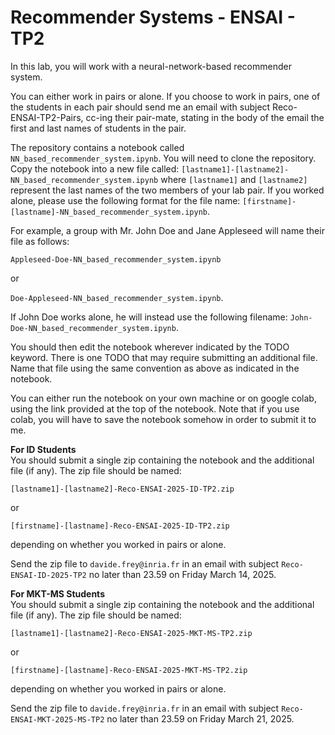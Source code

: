 # Recommender Systems - ENSAI - TP2
In this lab, you will work with a neural-network-based recommender system. 

You can either work in pairs or alone. If you choose to work in pairs, one of the students in each pair should send me an email with subject  Reco-ENSAI-TP2-Pairs, cc-ing their pair-mate, stating in the body of the email the first and last names of students in the pair.


The repository contains a notebook called `NN_based_recommender_system.ipynb`. You will need to clone the repository. Copy the notebook into a new file called: 
```[lastname1]-[lastname2]-NN_based_recommender_system.ipynb``` 
where ```[lastname1]``` and ```[lastname2]``` represent the last names of the two members of your lab pair. If you worked alone, please use the following format for the file name:
```[firstname]-[lastname]-NN_based_recommender_system.ipynb```.

For example, a group with Mr. John Doe and Jane Appleseed will name their file as follows:

```Appleseed-Doe-NN_based_recommender_system.ipynb``` 

or 

```Doe-Appleseed-NN_based_recommender_system.ipynb```. 

If John Doe works alone, he will instead use the following filename: 
```John-Doe-NN_based_recommender_system.ipynb```. 

You should then edit the notebook wherever indicated by the TODO keyword. There is one TODO that may require submitting an additional file. Name that file using the same convention as above as indicated in the notebook. 

You can either run the notebook on your own machine or on google colab, using the link provided at the top of the notebook. Note that if you use colab, you will have to save the notebook somehow in order to submit it to me. 


**For ID Students**  
You should submit a single zip containing the notebook and the additional file (if any). The zip file should be named: 

```[lastname1]-[lastname2]-Reco-ENSAI-2025-ID-TP2.zip```

or 

```[firstname]-[lastname]-Reco-ENSAI-2025-ID-TP2.zip```

depending on whether you worked in pairs or alone. 

Send the zip file to `davide.frey@inria.fr` in an email with subject `Reco-ENSAI-ID-2025-TP2` no later than 23.59 on Friday March 14, 2025. 


**For MKT-MS Students**  
You should submit a single zip containing the notebook and the additional file (if any). The zip file should be named: 

```[lastname1]-[lastname2]-Reco-ENSAI-2025-MKT-MS-TP2.zip```

or 

```[firstname]-[lastname]-Reco-ENSAI-2025-MKT-MS-TP2.zip```

depending on whether you worked in pairs or alone. 

Send the zip file to `davide.frey@inria.fr` in an email with subject `Reco-ENSAI-MKT-2025-MS-TP2` no later than 23.59 on Friday March 21, 2025. 
